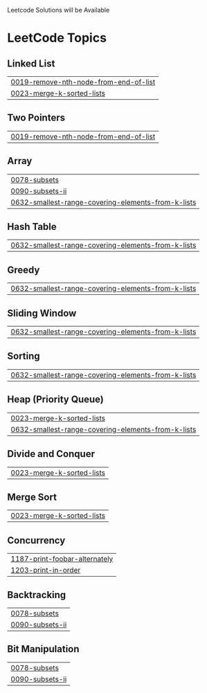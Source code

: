 Leetcode Solutions will be Available

<!---LeetCode Topics Start-->
# LeetCode Topics
## Linked List
|  |
| ------- |
| [0019-remove-nth-node-from-end-of-list](https://github.com/Sohailkhan2k02/Leetcode-All-codes/tree/master/0019-remove-nth-node-from-end-of-list) |
| [0023-merge-k-sorted-lists](https://github.com/Sohailkhan2k02/Leetcode-All-codes/tree/master/0023-merge-k-sorted-lists) |
## Two Pointers
|  |
| ------- |
| [0019-remove-nth-node-from-end-of-list](https://github.com/Sohailkhan2k02/Leetcode-All-codes/tree/master/0019-remove-nth-node-from-end-of-list) |
## Array
|  |
| ------- |
| [0078-subsets](https://github.com/Sohailkhan2k02/Leetcode-All-codes/tree/master/0078-subsets) |
| [0090-subsets-ii](https://github.com/Sohailkhan2k02/Leetcode-All-codes/tree/master/0090-subsets-ii) |
| [0632-smallest-range-covering-elements-from-k-lists](https://github.com/Sohailkhan2k02/Leetcode-All-codes/tree/master/0632-smallest-range-covering-elements-from-k-lists) |
## Hash Table
|  |
| ------- |
| [0632-smallest-range-covering-elements-from-k-lists](https://github.com/Sohailkhan2k02/Leetcode-All-codes/tree/master/0632-smallest-range-covering-elements-from-k-lists) |
## Greedy
|  |
| ------- |
| [0632-smallest-range-covering-elements-from-k-lists](https://github.com/Sohailkhan2k02/Leetcode-All-codes/tree/master/0632-smallest-range-covering-elements-from-k-lists) |
## Sliding Window
|  |
| ------- |
| [0632-smallest-range-covering-elements-from-k-lists](https://github.com/Sohailkhan2k02/Leetcode-All-codes/tree/master/0632-smallest-range-covering-elements-from-k-lists) |
## Sorting
|  |
| ------- |
| [0632-smallest-range-covering-elements-from-k-lists](https://github.com/Sohailkhan2k02/Leetcode-All-codes/tree/master/0632-smallest-range-covering-elements-from-k-lists) |
## Heap (Priority Queue)
|  |
| ------- |
| [0023-merge-k-sorted-lists](https://github.com/Sohailkhan2k02/Leetcode-All-codes/tree/master/0023-merge-k-sorted-lists) |
| [0632-smallest-range-covering-elements-from-k-lists](https://github.com/Sohailkhan2k02/Leetcode-All-codes/tree/master/0632-smallest-range-covering-elements-from-k-lists) |
## Divide and Conquer
|  |
| ------- |
| [0023-merge-k-sorted-lists](https://github.com/Sohailkhan2k02/Leetcode-All-codes/tree/master/0023-merge-k-sorted-lists) |
## Merge Sort
|  |
| ------- |
| [0023-merge-k-sorted-lists](https://github.com/Sohailkhan2k02/Leetcode-All-codes/tree/master/0023-merge-k-sorted-lists) |
## Concurrency
|  |
| ------- |
| [1187-print-foobar-alternately](https://github.com/Sohailkhan2k02/Leetcode-All-codes/tree/master/1187-print-foobar-alternately) |
| [1203-print-in-order](https://github.com/Sohailkhan2k02/Leetcode-All-codes/tree/master/1203-print-in-order) |
## Backtracking
|  |
| ------- |
| [0078-subsets](https://github.com/Sohailkhan2k02/Leetcode-All-codes/tree/master/0078-subsets) |
| [0090-subsets-ii](https://github.com/Sohailkhan2k02/Leetcode-All-codes/tree/master/0090-subsets-ii) |
## Bit Manipulation
|  |
| ------- |
| [0078-subsets](https://github.com/Sohailkhan2k02/Leetcode-All-codes/tree/master/0078-subsets) |
| [0090-subsets-ii](https://github.com/Sohailkhan2k02/Leetcode-All-codes/tree/master/0090-subsets-ii) |
<!---LeetCode Topics End-->